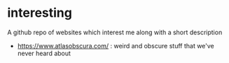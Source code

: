 # interesting
A github repo of websites which interest me along with a short description


* https://www.atlasobscura.com/ : weird and obscure stuff that we've never heard about
